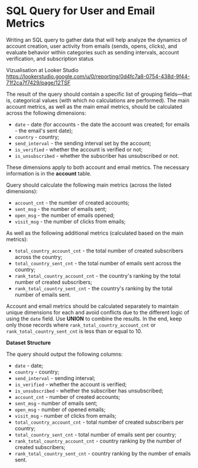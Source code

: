 # **SQL Query for User and Email Metrics**
Writing an SQL query to gather data that will help analyze the dynamics of account creation, user activity from emails (sends, opens, clicks), and evaluate behavior within categories such as sending intervals, account verification, and subscription status

Vizualisation at Looker Studio https://lookerstudio.google.com/u/0/reporting/0d4fc7a8-0754-438d-9f44-71f2ca7f7429/page/12TSF

The result of the query should contain a specific list of grouping fields—that is, categorical values (with which no calculations are performed). The main account metrics, as well as the main email metrics, should be calculated across the following dimensions:

* `date` - date (for accounts - the date the account was created; for emails - the email's sent date);
* `country` - country;
* `send_interval` - the sending interval set by the account;
* `is_verified` - whether the account is verified or not;
* `is_unsubscribed` - whether the subscriber has unsubscribed or not.

These dimensions apply to both account and email metrics. The necessary information is in the **account** table.

Query should calculate the following main metrics (across the listed dimensions):

* `account_cnt` - the number of created accounts;
* `sent_msg` - the number of emails sent;
* `open_msg` - the number of emails opened;
* `visit_msg` - the number of clicks from emails;

As well as the following additional metrics (calculated based on the main metrics):

* `total_country_account_cnt` - the total number of created subscribers across the country;
* `total_country_sent_cnt` - the total number of emails sent across the country;
* `rank_total_country_account_cnt` - the country's ranking by the total number of created subscribers;
* `rank_total_country_sent_cnt` - the country's ranking by the total number of emails sent.

Account and email metrics should be calculated separately to maintain unique dimensions for each and avoid conflicts due to the different logic of using the `date` field. Use **UNION** to combine the results. In the end, keep only those records where `rank_total_country_account_cnt` or `rank_total_country_sent_cnt` is less than or equal to 10.

**Dataset Structure**

The query should output the following columns:

* `date` - date;
* `country` - country;
* `send_interval` - sending interval;
* `is_verified` - whether the account is verified;
* `is_unsubscribed` - whether the subscriber has unsubscribed;
* `account_cnt` - number of created accounts;
* `sent_msg` - number of emails sent;
* `open_msg` - number of opened emails;
* `visit_msg` - number of clicks from emails;
* `total_country_account_cnt` - total number of created subscribers per country;
* `total_country_sent_cnt` - total number of emails sent per country;
* `rank_total_country_account_cnt` - country ranking by the number of created subscribers;
* `rank_total_country_sent_cnt` - country ranking by the number of emails sent.
